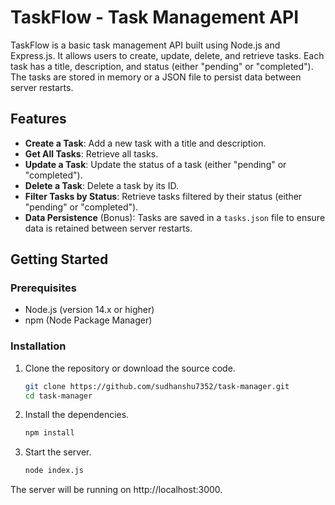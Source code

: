 # TaskFlow - Task Management API

TaskFlow is a basic task management API built using Node.js and Express.js. It allows users to create, update, delete, and retrieve tasks. Each task has a title, description, and status (either "pending" or "completed"). The tasks are stored in memory or a JSON file to persist data between server restarts.

## Features
- **Create a Task**: Add a new task with a title and description.
- **Get All Tasks**: Retrieve all tasks.
- **Update a Task**: Update the status of a task (either "pending" or "completed").
- **Delete a Task**: Delete a task by its ID.
- **Filter Tasks by Status**: Retrieve tasks filtered by their status (either "pending" or "completed").
- **Data Persistence** (Bonus): Tasks are saved in a `tasks.json` file to ensure data is retained between server restarts.

## Getting Started

### Prerequisites

- Node.js (version 14.x or higher)
- npm (Node Package Manager)

### Installation

1. Clone the repository or download the source code.

   ```bash
   git clone https://github.com/sudhanshu7352/task-manager.git
   cd task-manager
   
2. Install the dependencies.
   
   ```bash 
   npm install

3. Start the server.

   ```bash
   node index.js


The server will be running on http://localhost:3000.
